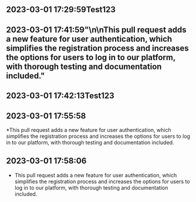 
 ## 2023-03-01 17:29:59Test123

 ## 2023-03-01 17:41:59"\n\nThis pull request adds a new feature for user authentication, which simplifies the registration process and increases the options for users to log in to our platform, with thorough testing and documentation included."

 ## 2023-03-01 17:42:13Test123

 ## 2023-03-01 17:55:58
 *This pull request adds a new feature for user authentication, which simplifies the registration process and increases the options for users to log in to our platform, with thorough testing and documentation included.

 ## 2023-03-01 17:58:06
 * This pull request adds a new feature for user authentication, which simplifies the registration process and increases the options for users to log in to our platform, with thorough testing and documentation included.
